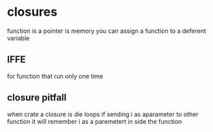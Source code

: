 # closures

function is a pointer is memory
you can assign a function to a deferent variable  


## IFFE
for function that run only one time  


## closure pitfall
when crate a closure is die loops
if sending i as aparameter to other function it will remember i as a paremetert in side the function